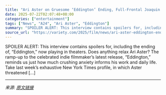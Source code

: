 ```yaml
---
title: "Ari Aster on Gruesome ‘Eddington’ Ending, Full-Frontal Joaquin Phoenix and Soothing His Notorious Anxiety"
date: 2025-07-22T02:07:48+08:00
categories: ["entertainment"]
tags: ["News", "A24", "Ari Aster", "Eddington"]
summary: "SPOILER ALERT: This interview contains spoilers for, including the ending of, &#8220;Eddington,&#8221; now playing in theaters. Does anything relax Ari Aster? The ramp-up to the celebrated indie filmm"
source_url: "https://variety.com/2025/film/news/ari-aster-eddington-ending-joaquin-full-frontal-1236466255/"
---
```


SPOILER ALERT: This interview contains spoilers for, including the ending of, &#8220;Eddington,&#8221; now playing in theaters. Does anything relax Ari Aster? The ramp-up to the celebrated indie filmmaker’s latest release, “Eddington,” reminds us just how much crushing anxiety informs his work and daily life. Take last week’s exhaustive New York Times profile, in which Aster threatened [&#8230;]

---

*来源: [原文链接](https://variety.com/2025/film/news/ari-aster-eddington-ending-joaquin-full-frontal-1236466255/)*
